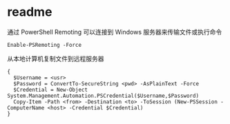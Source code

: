 # readme

通过 PowerShell Remoting 可以连接到 Windows 服务器来传输文件或执行命令

```shell
Enable-PSRemoting -Force
```

从本地计算机复制文件到远程服务器

```shell
{
  $Username = <usr>
  $Password = ConvertTo-SecureString <pwd> -AsPlainText -Force
  $Credential = New-Object System.Management.Automation.PSCredential($Username,$Password)
  Copy-Item -Path <from> -Destination <to> -ToSession (New-PSSession -ComputerName <host> -Credential $Credential)
}
```
